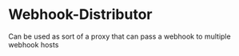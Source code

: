 # Webhook-Distributor
Can be used as sort of a proxy that can pass a webhook to multiple webhook hosts
